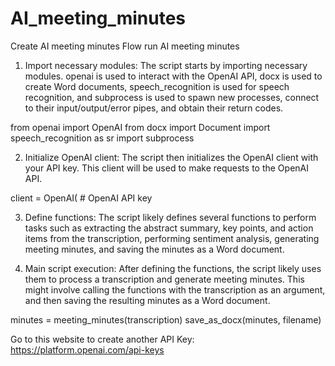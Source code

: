 # AI_meeting_minutes
Create AI meeting minutes 
Flow run AI meeting minutes 

1. Import necessary modules: The script starts by importing necessary modules. openai is used to interact with the OpenAI API, docx is used to create Word documents, speech_recognition is used for speech recognition, and subprocess is used to spawn new processes, connect to their input/output/error pipes, and obtain their return codes.

from openai import OpenAI
from docx import Document
import speech_recognition as sr
import subprocess

2. Initialize OpenAI client: The script then initializes the OpenAI client with your API key. This client will be used to make requests to the OpenAI API.

client = OpenAI( # OpenAI API key

3. Define functions: The script likely defines several functions to perform tasks such as extracting the abstract summary, key points, and action items from the transcription, performing sentiment analysis, generating meeting minutes, and saving the minutes as a Word document.

4. Main script execution: After defining the functions, the script likely uses them to process a transcription and generate meeting minutes. This might involve calling the functions with the transcription as an argument, and then saving the resulting minutes as a Word document.

minutes = meeting_minutes(transcription)
save_as_docx(minutes, filename)

Go to this website to create another API Key: https://platform.openai.com/api-keys
